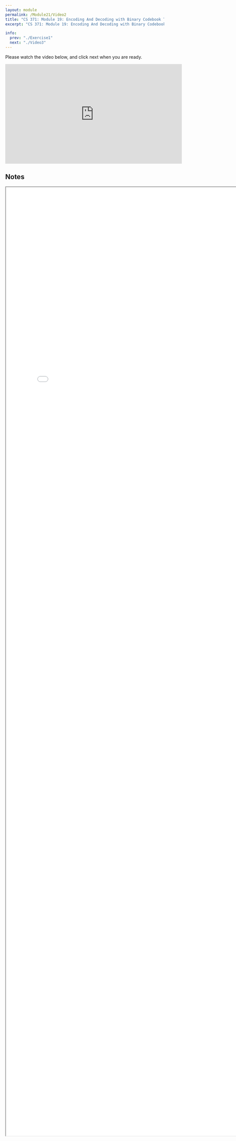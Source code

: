```yaml
---
layout: module
permalink: /Module21/Video2
title: "CS 371: Module 19: Encoding And Decoding with Binary Codebook Trees"
excerpt: "CS 371: Module 19: Encoding And Decoding with Binary Codebook Trees"

info:
  prev: "./Exercise1"
  next: "./Video3"
---
```


Please watch the video below, and click next when you are ready.

<iframe width="560" height="315" src="https://www.youtube.com/embed/wZJu8gegr0w" title="YouTube video player" frameborder="0" allow="accelerometer; autoplay; clipboard-write; encrypted-media; gyroscope; picture-in-picture" allowfullscreen></iframe>

<h2>Notes</h2>

<iframe src = "../images/Module21/Kruskal.html" width="800" height="3000"></iframe>